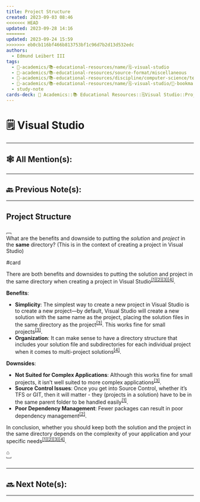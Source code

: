 ```yaml
---
title: Project Structure
created: 2023-09-03 08:46
<<<<<<< HEAD
updated: 2023-09-28 14:16
=======
updated: 2023-09-24 15:59
>>>>>>> eb0cb116bf466b813753bf1c96d7b2d13d532edc
authors:
  - Edmund Leibert III
tags:
  - 🔴-academics/📚-educational-resources/name/🗒️-visual-studio
  - 🔴-academics/📚-educational-resources/source-format/miscellaneous
  - 🔴-academics/📚-educational-resources/discipline/computer-science/technologies/visual-studio
  - 🔴-academics/📚-educational-resources/name/🗒️-visual-studio/🔖-bookmark/🗒️-visual-studio/project-structure
  - study-note
cards-deck: 🔴 Academics::📚 Educational Resources::🗒️Visual Studio::Project Structure
---
```


#  🗒️ Visual Studio

---

## 🕸️ All Mention(s): 

---

## 🔙 Previous Note(s):

---

## Project Structure

﹇<br>
What are the benefits and downside to putting the _solution_ and _project_ in the **same** directory? (This is in the context of creating a project in Visual Studio)


#card 

There are both benefits and downsides to putting the solution and project in the same directory when creating a project in Visual Studio<sup>[\[1\]](https://stackoverflow.com/questions/42568331/is-it-a-bad-idea-for-my-solution-and-project-to-be-stored-in-separate-locations)</sup><sup>[\[2\]](https://stackoverflow.com/questions/8678251/what-are-the-benefits-of-multiple-projects-and-one-solution)</sup><sup>[\[3\]](https://www.oreilly.com/library/view/mastering-visual-studio/0596003609/ch01.html)</sup><sup>[\[4\]](https://tipsfolder.com/i-place-solution-project-same-directory-fb048ce4c1a3edfd94c510e62a15c409/)</sup>.

**Benefits**:

- **Simplicity**: The simplest way to create a new project in Visual Studio is to create a new project—by default, Visual Studio will create a new solution with the same name as the project, placing the solution files in the same directory as the project<sup>[\[3\]](https://www.oreilly.com/library/view/mastering-visual-studio/0596003609/ch01.html)</sup>. This works fine for small projects<sup>[\[3\]](https://www.oreilly.com/library/view/mastering-visual-studio/0596003609/ch01.html)</sup>.
- **Organization**: It can make sense to have a directory structure that includes your solution file and subdirectories for each individual project when it comes to multi-project solutions<sup>[\[4\]](https://tipsfolder.com/i-place-solution-project-same-directory-fb048ce4c1a3edfd94c510e62a15c409/)</sup>.

**Downsides**:

- **Not Suited for Complex Applications**: Although this works fine for small projects, it isn’t well suited to more complex applications<sup>[\[3\]](https://www.oreilly.com/library/view/mastering-visual-studio/0596003609/ch01.html)</sup>.
- **Source Control Issues**: Once you get into Source Control, whether it’s TFS or GIT, then it will matter - they (projects in a solution) have to be in the same parent folder to be handled easily<sup>[\[1\]](https://stackoverflow.com/questions/42568331/is-it-a-bad-idea-for-my-solution-and-project-to-be-stored-in-separate-locations)</sup>.
- **Poor Dependency Management**: Fewer packages can result in poor dependency management<sup>[\[2\]](https://stackoverflow.com/questions/8678251/what-are-the-benefits-of-multiple-projects-and-one-solution)</sup>.

In conclusion, whether you should keep both the solution and the project in the same directory depends on the complexity of your application and your specific needs<sup>[\[1\]](https://stackoverflow.com/questions/42568331/is-it-a-bad-idea-for-my-solution-and-project-to-be-stored-in-separate-locations)</sup><sup>[\[2\]](https://stackoverflow.com/questions/8678251/what-are-the-benefits-of-multiple-projects-and-one-solution)</sup><sup>[\[3\]](https://www.oreilly.com/library/view/mastering-visual-studio/0596003609/ch01.html)</sup><sup>[\[4\]](https://tipsfolder.com/i-place-solution-project-same-directory-fb048ce4c1a3edfd94c510e62a15c409/)</sup>.

⌂
<br>﹈<br>

---

## 🔜 Next Note(s):

---


